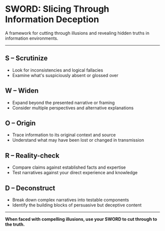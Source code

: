 # SWORD: Slicing Through Information Deception

A framework for cutting through illusions and revealing hidden truths in information environments.

---

## **S – Scrutinize**
- Look for inconsistencies and logical fallacies
- Examine what's suspiciously absent or glossed over

## **W – Widen**
- Expand beyond the presented narrative or framing
- Consider multiple perspectives and alternative explanations

## **O – Origin**
- Trace information to its original context and source
- Understand what may have been lost or changed in transmission

## **R – Reality-check**
- Compare claims against established facts and expertise
- Test narratives against your direct experience and knowledge

## **D – Deconstruct**
- Break down complex narratives into testable components
- Identify the building blocks of persuasive but deceptive content

---

**When faced with compelling illusions, use your SWORD to cut through to the truth.**